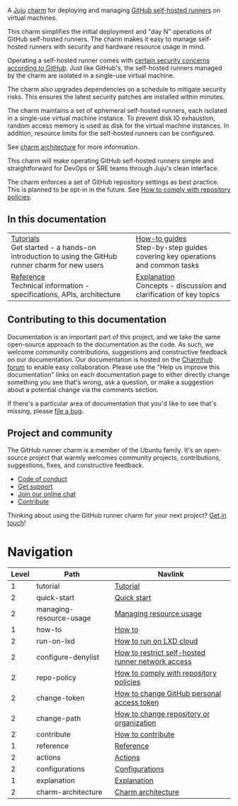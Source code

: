 A [Juju](https://juju.is/) [charm](https://juju.is/docs/olm/charmed-operators) for deploying and managing [GitHub self-hosted runners](https://docs.github.com/en/actions/hosting-your-own-runners/managing-self-hosted-runners/about-self-hosted-runners) on virtual machines.

This charm simplifies the initial deployment and "day N" operations of GitHub self-hosted runners. The charm makes it easy to manage self-hosted runners with security and hardware resource usage in mind.

Operating a self-hosted runner comes with [certain security concerns according to GitHub](https://docs.github.com/en/actions/hosting-your-own-runners/managing-self-hosted-runners/about-self-hosted-runners#self-hosted-runner-security).
Just like GitHub's, the self-hosted runners managed by the charm are isolated in a single-use virtual machine.

The charm also upgrades dependencies on a schedule to mitigate security risks. This ensures the latest security patches are installed within minutes.

The charm maintains a set of ephemeral self-hosted runners, each isolated in a single-use virtual machine instance. To prevent disk IO exhaustion, random access memory is used as disk for the virtual machine instances. In addition, resource limits for the self-hosted runners can be configured.

See [charm architecture](https://charmhub.io/github-runner/docs/charm-architecture) for more information.

This charm will make operating GitHub self-hosted runners simple and straightforward for DevOps or SRE teams through Juju's clean interface.

The charm enforces a set of GitHub repository settings as best practice. This is planned to be opt-in in the future. See [How to comply with repository policies](https://charmhub.io/github-runner/docs/repo-policy).

## In this documentation

| | |
|--|--|
|  [Tutorials](https://charmhub.io/github-runner/docs/quick-start)</br>  Get started - a hands-on introduction to using the GitHub runner charm for new users </br> | [How-to guides](https://charmhub.io/github-runner/docs/run-on-lxd) </br> Step-by-step guides covering key operations and common tasks |
| [Reference](https://charmhub.io/github-runner/docs/actions) </br> Technical information - specifications, APIs, architecture | [Explanation](https://charmhub.io/github-runner/docs/charm-architecture) </br> Concepts - discussion and clarification of key topics  |

## Contributing to this documentation

Documentation is an important part of this project, and we take the same open-source approach to the documentation as the code. As such, we welcome community contributions, suggestions and constructive feedback on our documentation. Our documentation is hosted on the [Charmhub forum](https://discourse.charmhub.io/t/github-runner-documentation-overview/7817) to enable easy collaboration. Please use the "Help us improve this documentation" links on each documentation page to either directly change something you see that's wrong, ask a question, or make a suggestion about a potential change via the comments section.

If there's a particular area of documentation that you'd like to see that's missing, please [file a bug](https://github.com/canonical/github-runner-operator/issues).

## Project and community

The GitHub runner charm is a member of the Ubuntu family. It's an open-source project that warmly welcomes community projects, contributions, suggestions, fixes, and constructive feedback.

- [Code of conduct](https://ubuntu.com/community/code-of-conduct)
- [Get support](https://discourse.charmhub.io/)
- [Join our online chat](https://chat.charmhub.io/charmhub/channels/charm-dev)
- [Contribute](Contribute)

Thinking about using the GitHub runner charm for your next project? [Get in touch](https://chat.charmhub.io/charmhub/channels/charm-dev)!

# Navigation

| Level | Path | Navlink |
| -- | -- | -- |
| 1 | tutorial | [Tutorial]() |
| 2 | quick-start | [Quick start](https://discourse.charmhub.io/t/github-runner-docs-quick-start/12441) |
| 2 | managing-resource-usage | [Managing resource usage](https://discourse.charmhub.io/t/github-runner-docs-managing-resource-usage/12450) |
| 1 | how-to | [How to]() |
| 2 | run-on-lxd | [How to run on LXD cloud](https://discourse.charmhub.io/t/github-runner-docs-how-to-run-on-lxd-cloud/12631) |
| 2 | configure-denylist | [How to restrict self-hosted runner network access]() |
| 2 | repo-policy | [How to comply with repository policies](https://discourse.charmhub.io/t/github-runner-docs-how-to-comply-with-repository-policies/12440) |
| 2 | change-token | [How to change GitHub personal access token](https://discourse.charmhub.io/t/github-runner-docs-how-to-change-github-personal-access-token/12451) |
| 2 | change-path | [How to change repository or organization](https://discourse.charmhub.io/t/github-runner-docs-how-to-change-repository-or-organization/12442) |
| 2 | contribute | [How to contribute](https://discourse.charmhub.io/t/github-runner-docs-how-to-contribute/7815) |
| 1 | reference | [Reference]() |
| 2 | actions | [Actions](https://discourse.charmhub.io/t/github-runner-docs-actions/12443) |
| 2 | configurations | [Configurations](https://discourse.charmhub.io/t/github-runner-docs-configurations/12444) |
| 1 | explanation | [Explanation]() |
| 2 | charm-architecture | [Charm architecture](https://discourse.charmhub.io/t/github-runner-docs-charm-architecture/12446) |
